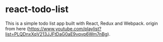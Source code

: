 # react-todo-list

This is a simple todo list app built with React, Redux and Webpack. origin from here (https://www.youtube.com/playlist?list=PLQDnxXqV213JJFtDaG0aE9vqvp6Wm7nBg).
